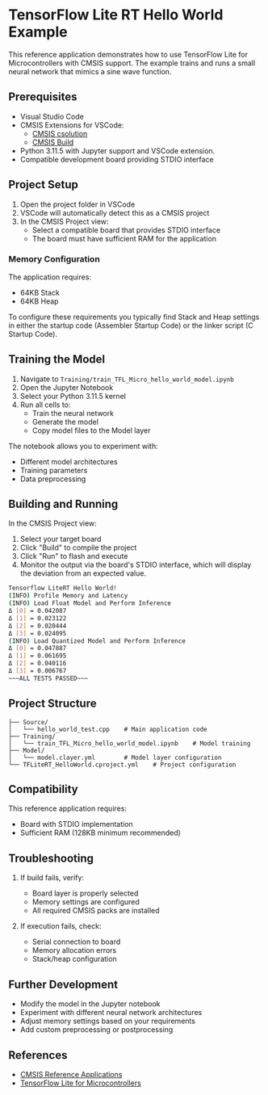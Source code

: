 # TensorFlow Lite RT Hello World Example

This reference application demonstrates how to use TensorFlow Lite for Microcontrollers with CMSIS support. The example trains and runs a small neural network that mimics a sine wave function.

## Prerequisites

- Visual Studio Code
- CMSIS Extensions for VSCode:
  - [CMSIS csolution](https://marketplace.visualstudio.com/items?itemName=ARM.cmsis-csolution)
  - [CMSIS Build](https://marketplace.visualstudio.com/items?itemName=ARM.cmsis-build)
- Python 3.11.5 with Jupyter support and VSCode extension.
- Compatible development board providing STDIO interface

## Project Setup

1. Open the project folder in VSCode
2. VSCode will automatically detect this as a CMSIS project
3. In the CMSIS Project view:
   - Select a compatible board that provides STDIO interface
   - The board must have sufficient RAM for the application

### Memory Configuration

The application requires:
- 64KB Stack 
- 64KB Heap

To configure these requirements you typically find Stack and Heap settings in either the startup code (Assembler Startup Code) or the linker script (C Startup Code).


## Training the Model

1. Navigate to `Training/train_TFL_Micro_hello_world_model.ipynb`
2. Open the Jupyter Notebook
3. Select your Python 3.11.5 kernel
4. Run all cells to:
   - Train the neural network
   - Generate the model
   - Copy model files to the Model layer

The notebook allows you to experiment with:
- Different model architectures
- Training parameters
- Data preprocessing

## Building and Running

In the CMSIS Project view:

1. Select your target board
2. Click "Build" to compile the project
3. Click "Run" to flash and execute
4. Monitor the output via the board's STDIO interface, which will display the deviation from an expected value.

``` bash
Tensorflow LiteRT Hello World!
(INFO) Profile Memory and Latency
(INFO) Load Float Model and Perform Inference
Δ [0] = 0.042087
Δ [1] = 0.023122
Δ [2] = 0.020444
Δ [3] = 0.024095
(INFO) Load Quantized Model and Perform Inference
Δ [0] = 0.047887
Δ [1] = 0.061695
Δ [2] = 0.040116
Δ [3] = 0.006767
~~~ALL TESTS PASSED~~~
```

## Project Structure

```
├── Source/
│   └── hello_world_test.cpp    # Main application code
├── Training/
│   └── train_TFL_Micro_hello_world_model.ipynb    # Model training
├── Model/
│   └── model.clayer.yml        # Model layer configuration
└── TFLiteRT_HelloWorld.cproject.yml    # Project configuration
```

## Compatibility

This reference application requires:
- Board with STDIO implementation
- Sufficient RAM (128KB minimum recommended)

## Troubleshooting

1. If build fails, verify:
   - Board layer is properly selected
   - Memory settings are configured
   - All required CMSIS packs are installed

2. If execution fails, check:
   - Serial connection to board
   - Memory allocation errors
   - Stack/heap configuration

## Further Development

- Modify the model in the Jupyter notebook
- Experiment with different neural network architectures
- Adjust memory settings based on your requirements
- Add custom preprocessing or postprocessing

## References

- [CMSIS Reference Applications](https://github.com/Open-CMSIS-Pack/cmsis-toolbox/blob/main/docs/ReferenceApplications.md)
- [TensorFlow Lite for Microcontrollers](https://www.tensorflow.org/lite/microcontrollers)